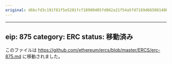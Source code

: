 ```yaml
---
original: d6bcfd3c191f81f5e5201fcf18989405fd862a21f54a5fd7169d66508140b236
---
```


---
eip: 875
category: ERC
status: 移動済み
---

このファイルは https://github.com/ethereum/ercs/blob/master/ERCS/erc-875.md に移動されました。